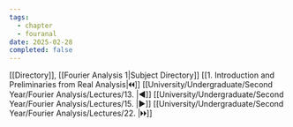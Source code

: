 ```yaml
---
tags:
  - chapter
  - fouranal
date: 2025-02-28
completed: false
---
```

[[Directory]], [[Fourier Analysis 1|Subject Directory]]
[[1. Introduction and Preliminaries from Real Analysis|🞀🞀]] [[University/Undergraduate/Second Year/Fourier Analysis/Lectures/13. |◀]] [[University/Undergraduate/Second Year/Fourier Analysis/Lectures/15. |▶]] [[University/Undergraduate/Second Year/Fourier Analysis/Lectures/22. |🞂🞂]]
# 
## 
### 